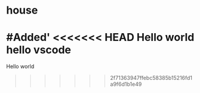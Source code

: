 # house
#Added'
<<<<<<< HEAD
Hello world
hello vscode
=======
Hello world
>>>>>>> 2f71363947ffebc58385b15216fd1a9f6d1b1e49
